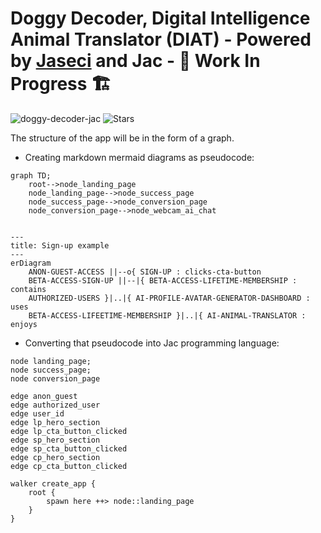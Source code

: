 # Doggy Decoder, Digital Intelligence Animal Translator (DIAT) - Powered by [Jaseci](https://github.com/Jaseci-Labs/jaseci) and Jac - 🚧 Work In Progress 🏗

<p align="left">
<img src="https://komarev.com/ghpvc/?username=doggy-decoder-jac&label=Profile%20views&color=f79952&style=flat" alt="doggy-decoder-jac" />
<img alt="Stars" src="https://img.shields.io/github/stars/WrappedUsername/doggy-decoder-jac?style=flat-square&labelColor=343b41"/>
</p>

The structure of the app will be in the form of a graph.

- Creating markdown mermaid diagrams as pseudocode:

```mermaid
graph TD;
    root-->node_landing_page
    node_landing_page-->node_success_page
    node_success_page-->node_conversion_page
    node_conversion_page-->node_webcam_ai_chat
```

```mermaid

---
title: Sign-up example
---
erDiagram
    ANON-GUEST-ACCESS ||--o{ SIGN-UP : clicks-cta-button
    BETA-ACCESS-SIGN-UP ||--|{ BETA-ACCESS-LIFETIME-MEMBERSHIP : contains
    AUTHORIZED-USERS }|..|{ AI-PROFILE-AVATAR-GENERATOR-DASHBOARD : uses
    BETA-ACCESS-LIFEETIME-MEMBERSHIP }|..|{ AI-ANIMAL-TRANSLATOR : enjoys
```

- Converting that pseudocode into Jac programming language:

```Jac
node landing_page;
node success_page;
node conversion_page

edge anon_guest
edge authorized_user
edge user_id
edge lp_hero_section
edge lp_cta_button_clicked
edge sp_hero_section
edge sp_cta_button_clicked
edge cp_hero_section
edge cp_cta_button_clicked

walker create_app {
    root {
        spawn here ++> node::landing_page
    }
}
```
